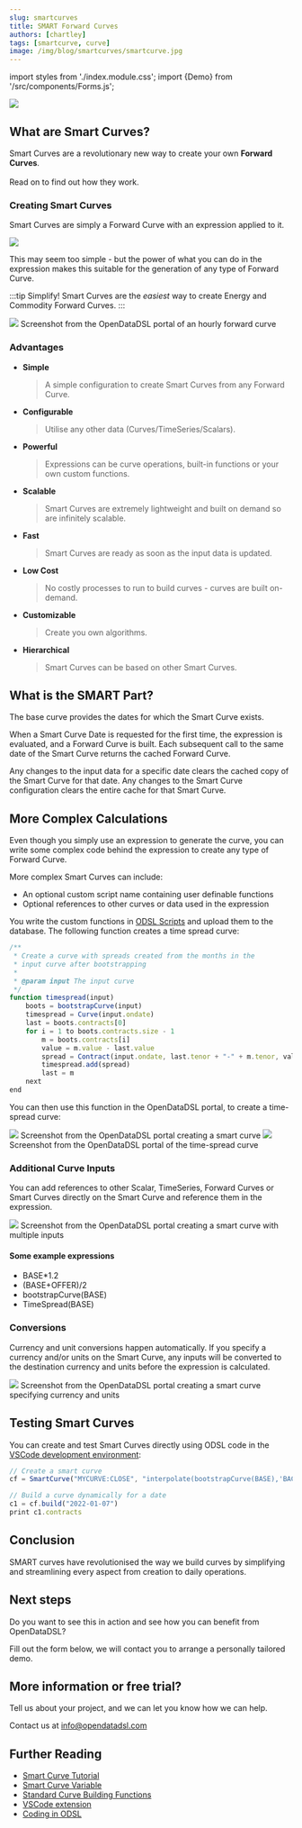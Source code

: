 ```yaml
---
slug: smartcurves
title: SMART Forward Curves
authors: [chartley]
tags: [smartcurve, curve]
image: /img/blog/smartcurves/smartcurve.jpg
---
```

import styles from './index.module.css';
import {Demo} from '/src/components/Forms.js';

<div className="row">
  <div className="column">
    <img src="/img/blog/smartcurves/smartcurve.jpg"/>
  </div>
  <div className="column">
  <h2>What are Smart Curves?</h2>  
    Smart Curves are a revolutionary new way to create your own <b>Forward Curves</b>.
    <br /><br />Read on to find out how they work.
  </div>
</div>

<!--truncate-->


### Creating Smart Curves
Smart Curves are simply a Forward Curve with an expression applied to it.

![](/img/blog/BasePlusExpression.png)

This may seem too simple - but the power of what you can do in the expression makes this suitable for the generation of any type of Forward Curve.

:::tip Simplify!
Smart Curves are the *easiest* way to create Energy and Commodity Forward Curves.
:::

<img className={styles.product_screenshot} src="/img/blog/smartcurves/curve_screenshot.png" />
<span className={styles.product_screenshot_title}>Screenshot from the OpenDataDSL portal of an hourly forward curve</span>

### Advantages

* **Simple**
  > A simple configuration to create Smart Curves from any Forward Curve.
* **Configurable**
  > Utilise any other data (Curves/TimeSeries/Scalars).
* **Powerful**
  > Expressions can be curve operations, built-in functions or your own custom functions.
* **Scalable**
  > Smart Curves are extremely lightweight and built on demand so are infinitely scalable.
* **Fast**
  > Smart Curves are ready as soon as the input data is updated.
* **Low Cost**
  > No costly processes to run to build curves - curves are built on-demand.
* **Customizable**
  > Create you own algorithms.
* **Hierarchical**
  > Smart Curves can be based on other Smart Curves.

## What is the SMART Part?
The base curve provides the dates for which the Smart Curve exists. 

When a Smart Curve Date is requested for the first time, the expression is evaluated, and a Forward Curve is built.
Each subsequent call to the same date of the Smart Curve returns the cached Forward Curve.

Any changes to the input data for a specific date clears the cached copy of the Smart Curve for that date.
Any changes to the Smart Curve configuration clears the entire cache for that Smart Curve. 

## More Complex Calculations
Even though you simply use an expression to generate the curve, you can write some complex code behind the expression to create any type of Forward Curve.

More complex Smart Curves can include:

* An optional custom script name containing user definable functions
* Optional references to other curves or data used in the expression

You write the custom functions in [ODSL Scripts](https://doc.opendatadsl.com/docs/odsl) and upload them to the database.
The following function creates a time spread curve:

```js
/**
 * Create a curve with spreads created from the months in the 
 * input curve after bootstrapping
 *
 * @param input The input curve
 */
function timespread(input)
    boots = bootstrapCurve(input)
    timespread = Curve(input.ondate)
    last = boots.contracts[0]
    for i = 1 to boots.contracts.size - 1
        m = boots.contracts[i]
        value = m.value - last.value
        spread = Contract(input.ondate, last.tenor + "-" + m.tenor, value)
        timespread.add(spread)
        last = m
    next
end
```

You can then use this function in the OpenDataDSL portal, to create a time-spread curve:

<img className={styles.product_screenshot} src="/img/blog/smartcurves/timespread.png" />
<span className={styles.product_screenshot_title}>Screenshot from the OpenDataDSL portal creating a smart curve</span>

<img className={styles.product_screenshot} src="/img/blog/smartcurves/timespread_chart.png" />
<span className={styles.product_screenshot_title}>Screenshot from the OpenDataDSL portal of the time-spread curve</span>



### Additional Curve Inputs
You can add references to other Scalar, TimeSeries, Forward Curves or Smart Curves directly on the Smart Curve and reference them in the expression.

<img className={styles.product_screenshot} src="/img/blog/smartcurves/pjm_atc.png" />
<span className={styles.product_screenshot_title}>Screenshot from the OpenDataDSL portal creating a smart curve with multiple inputs</span>


#### Some example expressions

* BASE*1.2
* (BASE+OFFER)/2
* bootstrapCurve(BASE)
* TimeSpread(BASE)

### Conversions
Currency and unit conversions happen automatically.
If you specify a currency and/or units on the Smart Curve, any inputs will be converted to the destination currency and units before the expression is calculated.

<img className={styles.product_screenshot} src="/img/blog/smartcurves/conversion.png" />
<span className={styles.product_screenshot_title}>Screenshot from the OpenDataDSL portal creating a smart curve specifying currency and units</span>


## Testing Smart Curves
You can create and test Smart Curves directly using ODSL code in the [VSCode development environment](https://doc.opendatadsl.com/docs/user/vscode):

```js
// Create a smart curve
cf = SmartCurve("MYCURVE:CLOSE", "interpolate(bootstrapCurve(BASE),'BACKWARD')")

// Build a curve dynamically for a date
c1 = cf.build("2022-01-07")
print c1.contracts
```

## Conclusion
SMART curves have revolutionised the way we build curves by simplifying and streamlining every aspect from creation to daily operations. 

## Next steps
Do you want to see this in action and see how you can benefit from OpenDataDSL?

Fill out the form below, we will contact you to arrange a personally tailored demo.

<Demo />


## More information or free trial?
Tell us about your project, and we can let you know how we can help.

Contact us at [info@opendatadsl.com](mailto:info@opendatadsl.com)

## Further Reading
* [Smart Curve Tutorial](https://doc.opendatadsl.com/docs/tutorials/smart-curves)
* [Smart Curve Variable](https://doc.opendatadsl.com/docs/odsl/variable/smartcurve)
* [Standard Curve Building Functions](https://doc.opendatadsl.com/docs/public/scripts/curve-building)
* [VSCode extension](https://doc.opendatadsl.com/docs/user/vscode)
* [Coding in ODSL](https://doc.opendatadsl.com/docs/odsl)